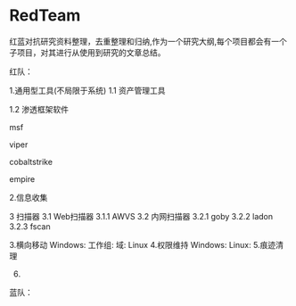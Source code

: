 # RedTeam

红蓝对抗研究资料整理，去重整理和归纳,作为一个研究大纲,每个项目都会有一个子项目，对其进行从使用到研究的文章总结。

红队：

1.通用型工具(不局限于系统)
1.1 资产管理工具

1.2 渗透框架软件

msf

viper

cobaltstrike

empire



2.信息收集

3 扫描器
3.1 Web扫描器
3.1.1 AWVS
3.2 内网扫描器
3.2.1 goby
3.2.2 ladon
3.2.3 fscan


3.横向移动
Windows:
工作组:
域:
Linux
4.权限维持
Windows:
Linux:
5.痕迹清理

6.


蓝队：
